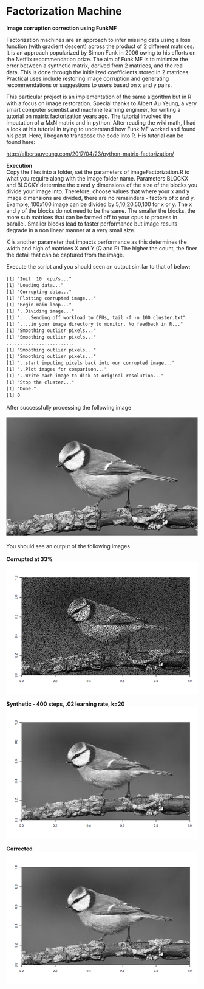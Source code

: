 # Factorization Machine
**Image corruption correction using FunkMF**

Factorization machines are an approach to infer missing data using a loss function (with gradient descent) across the product of 2 different matrices. It is an approach popularized by Simon Funk in 2006 owing to his efforts on the Netflix recommendation prize. The aim of Funk MF is to minimize the error between a synthetic matrix, derived from 2 matrices, and the real data. This is done through the initialized coefficients stored in 2 matrices. Practical uses include restoring image corruption and generating recommendations or suggestions to users based on x and y pairs.

This particular project is an implementation of the same algorithm but in R with a focus on image restoration.
Special thanks to Albert Au Yeung, a very smart computer scientist and machine learning engineer, for writing a tutorial on matrix factorization years ago. The tutorial involved the imputation of a MxN matrix and in python. After reading the wiki math, I had a look at his tutorial in trying to understand how Funk MF worked and found his post. Here, I began to transpose the code into R. 
His tutorial can be found here:

http://albertauyeung.com/2017/04/23/python-matrix-factorization/

**Execution**<br>
Copy the files into a folder, set the parameters of imageFactorization.R to what you require along with the image folder name.
Parameters BLOCKX and BLOCKY determine the x and y dimensions of the size of the blocks you divide your image into.
Therefore, choose values that where your x and y image dimensions are divided, there are no remainders - factors of x and y.
Example, 100x100 image can be divided by 5,10,20,50,100 for x or y. The x and y of the blocks do not need to be the same.
The smaller the blocks, the more sub matrices that can be farmed off to your cpus to process in parallel.
Smaller blocks lead to faster performance but image results degrade in a non linear manner at a very small size.

K is another parameter that impacts performance as this determines the width and high of matrices X and Y (Q and P)
The higher the count, the finer the detail that can be captured from the image.

Execute the script and you should seen an output similar to that of below:

`[1] "Init  10  cpu/s..."`<br/>
`[1] "Loading data..."`<br/>
`[1] "Corrupting data..."`<br/>
`[1] "Plotting corrupted image..."`<br/>
`[1] "Begin main loop..."`<br/>
`[1] "..Dividing image..."`<br/>
`[1] "....Sending off workload to CPUs, tail -f -n 100 cluster.txt"`<br/>
`[1] "....in your image directory to monitor. No feedback in R..."`<br/>
`[1] "Smoothing outlier pixels..."`<br/>
`[1] "Smoothing outlier pixels..."`<br/>
`.........................`<br/>
`[1] "Smoothing outlier pixels..."`<br/>
`[1] "Smoothing outlier pixels..."`<br/>
`[1] "..start imputing pixels back into our corrupted image..."`<br/>
`[1] "..Plot images for comparison..."`<br/>
`[1] "..Write each image to disk at original resolution..."`<br/>
`[1] "Stop the cluster..."`<br/>
`[1] "Done."`<br/>
`[1] 0`<br/>
<br>
After successfully processing the following image<br>
<br>
![Original](https://github.com/RayBosman/FactorizationMachine/blob/master/14.png)<br>
<br>
You should see an output of the following images<br>
<br>
**Corrupted at 33%**<br>
![Corrupted](https://github.com/RayBosman/FactorizationMachine/blob/master/14.png1_14.png_37_0.02_400_20_corrupt.png)

**Synthetic - 400 steps, .02 learning rate, k=20**<br>
![Synthetic](https://github.com/RayBosman/FactorizationMachine/blob/master/14.png1_14.png_37_0.02_400_20_fact.png)

**Corrected**<br>
![Corrected](https://github.com/RayBosman/FactorizationMachine/blob/master/14.png1_14.png_37_0.02_400_20_corrected.png)
